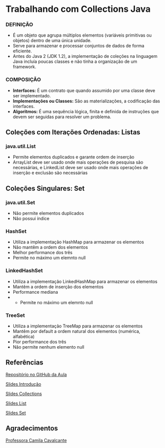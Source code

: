 # Trabalhando com Collections Java
### DEFINIÇÃO

- É um objeto que agrupa múltiplos elementos (variáveis primitivas ou objetos) dentro de uma única unidade.
- Serve para armazenar e processar conjuntos de dados de forma eficiente.
- Antes do Java 2 (JDK 1.2), a implementação de coleções na linguagem Java incluía poucas classes e não tinha a organização de um framework.

### COMPOSIÇÃO

- **Interfaces:** É um contrato que quando assumido por uma classe deve ser implementado.
- **Implementações ou Classes:** São as materializações, a codificação das interfaces.
- **Algoritmos:** É uma sequência lógica, finita e definida de instruções que devem ser seguidas para resolver um problema.

## Coleções com Iterações Ordenadas: Listas
### java.util.List
- Permite elementos duplicados e garante ordem de inserção
- ArrayList deve ser usado onde mais operações de pesquisa são necessárias, e LinkedList deve ser usado onde mais operações de inserção e exclusão são necessárias

## Coleções Singulares: Set
### java.util.Set
- Não permite elementos duplicados
- Não possui índice

### HashSet
- Utiliza a implementação HashMap para armazenar os elementos
- Não mantêm a ordem dos elementos
- Melhor performance dos três
- Permite no máximo um elemnto null

### LinkedHashSet
- Utiliza a implementação LinkedHashMap para armazenar os elementos
- Mantêm a ordem de inserção dos elementos
- Performance mediana
- - Permite no máximo um elemnto null

### TreeSet
- Utiliza a implementação TreeMap para armazenar os elementos
- Mantêm por default a ordem natural dos elementos (numérica, alfabética)
- Pior performance dos três
- Não permite nenhum elemento null

## Referências

[Repositório no GitHub da Aula](https://github.com/cami-la/curso-dio-intro-collections)

[Slides Introdução](https://drive.google.com/file/d/1orwSu9ravNsw_SAHRaCMtd8Fvc3Qrsof/view)

[Slides Collections](https://drive.google.com/file/d/1kaAIEkaTt3q1rof6OFOb5XVgf25IDXf7/view)

[Slides List](https://drive.google.com/file/d/1tFsgADr5gYFEa4fQS0XzpK8i4ADqt95W/view)

[Slides Set](https://drive.google.com/file/d/1tS3Np0gVTBbfr9CyOjgevsjjNd083peY/view)

## Agradecimentos

[Professora Camila Cavalcante](https://www.linkedin.com/in/cami-la/)